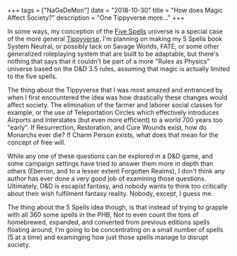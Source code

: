 +++
tags = ["NaGaDeMon"]
date = "2018-10-30"
title = "How does Magic Affect Society?"
description = "One Tippyverse more..."
+++

In some ways, my conception of the [Five Spells](/post/nagademon/) universe is a special case of the more general [Tippyverse](http://www.giantitp.com/forums/showthread.php?222007-The-Definitive-Guide-to-the-Tippyverse-By-Emperor-Tippy). I'm planning on making my 5 Spells book System Neutral, or possibly tack on Savage Worlds, FATE, or some other generalized roleplaying system that are built to be adaptable, but there's nothing that says that it couldn't be part of a more "Rules as Physics" universe based on the D&D 3.5 rules, assuming that magic is actually limited to the five spells.

The thing about the Tippyverse that I was most amazed and entranced by when I first encountered the idea was how drastically these changes would affect society. The elimination of the farmer and laborer social classes for example, or the use of Teleportation Circles which effectively introduces Airports and Interstates (but even more efficient) to a world 700 years too "early". If Resurrection, Restoration, and Cure Wounds exist, how do Monarchs ever die? If Charm Person exists, what does that mean for the concept of free will.

While any one of these questions can be explored in a D&D game, and some campaign settings have tried to answer them more in depth than others (Eberron, and to a lesser extent Forgotten Realms), I don't think any author has ever done a very good job of examining those questions. Ultimately, D&D is escapist fantasy, and nobody wants to think too critically about their wish fulfilment fantasy reality. Nobody, except, I guess me.

The thing about the 5 Spells idea though, is that instead of trying to grapple with all 360 some spells in the PHB, Not to even count the tons of homebrewed, expanded, and converted from previous editions spells floating around, I'm going to be concentrating on a small number of spells (5 at a time) and examinging how just those spells manage to disrupt society.

